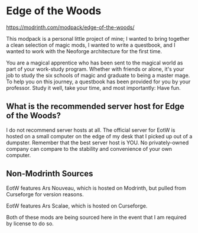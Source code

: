 # Edge of the Woods

https://modrinth.com/modpack/edge-of-the-woods/

This modpack is a personal little project of mine; I wanted to bring together a clean selection of magic mods, I wanted to write a questbook, and I wanted to work with the Neoforge architecture for the first time.

You are a magical apprentice who has been sent to the magical world as part of your work-study program. Whether with friends or alone, it's your job to study the six schools of magic and graduate to being a master mage. To help you on this journey, a questbook has been provided for you by your professor. Study it well, take your time, and most importantly: Have fun.

## What is the recommended server host for Edge of the Woods?

I do not recommend server hosts at all. The official server for EotW is hosted on a small computer on the edge of my desk that I picked up out of a dumpster. Remember that the best server host is YOU. No privately-owned company can compare to the stability and convenience of your own computer.

## Non-Modrinth Sources
EotW features Ars Nouveau, which is hosted on Modrinth, but pulled from Curseforge for version reasons.

EotW features Ars Scalae, which is hosted on Curseforge.

Both of these mods are being sourced here in the event that I am required by license to do so.

